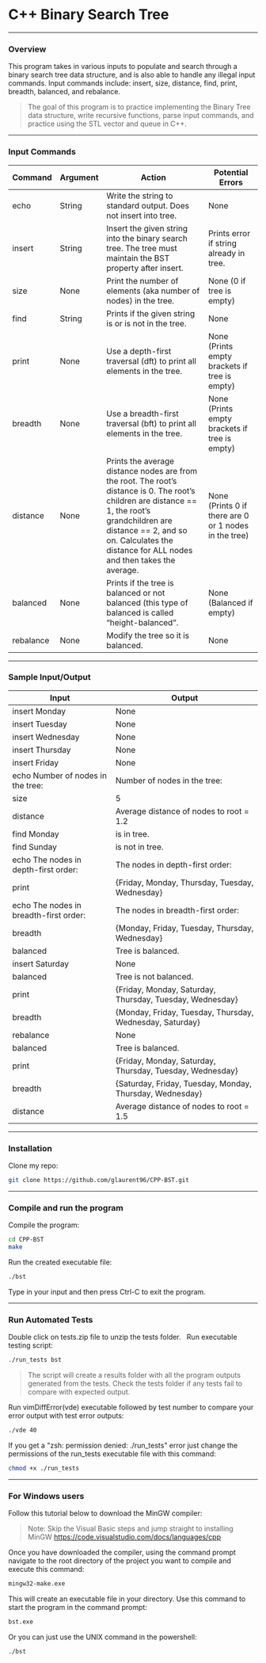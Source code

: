 # C++ Binary Search Tree

---
### Overview
This program takes in various inputs to populate and search through a binary search tree data structure, and is also able to handle any illegal input commands. Input commands include: insert, size, distance, find, print, breadth, balanced, and rebalance.


> The goal of this program is to practice implementing the Binary Tree data structure, write recursive functions, parse input commands, and practice using the STL vector and queue in C++.
&nbsp;
---
### Input Commands
Command | Argument | Action | Potential Errors
------ | ------ | ------ | ------
echo | String | Write the string to standard output. Does not insert into tree. | None
insert | String | Insert the given string into the binary search tree. The tree must maintain the BST property after insert. | Prints error if string already in tree.
size | None | Print the number of elements (aka number of nodes) in the tree. | None (0 if tree is empty)
find | String | Prints if the given string is or is not in the tree. | None
print | None | Use a depth-first traversal (dft) to print all elements in the tree. | None (Prints empty brackets if tree is empty)
breadth | None | Use a breadth-first traversal (bft) to print all elements in the tree. | None (Prints empty brackets if tree is empty)
distance | None | Prints the average distance nodes are from the root. The root’s distance is 0. The root’s children are distance == 1, the root’s grandchildren are distance == 2, and so on. Calculates the distance for ALL nodes and then takes the average. | None (Prints 0 if there are 0 or 1 nodes in the tree)
balanced | None | Prints if the tree is balanced or not balanced (this type of balanced is called “height-balanced”. | None (Balanced if empty)
rebalance | None | Modify the tree so it is balanced. | None
---
### Sample Input/Output
Input | Output
------ | ------
insert Monday  | None
insert Tuesday   | None  
insert Wednesday   | None  
insert Thursday   | None  
insert Friday  | None  
echo Number of nodes in the tree:   | Number of nodes in the tree: 
size | 5
distance | Average distance of nodes to root = 1.2
find Monday | <Monday> is in tree.
find Sunday | <Sunday> is not in tree.
echo The nodes in depth-first order: | The nodes in depth-first order:
print | {Friday, Monday, Thursday, Tuesday, Wednesday}
echo The nodes in breadth-first order: | The nodes in breadth-first order:
breadth | {Monday, Friday, Tuesday, Thursday, Wednesday}
balanced | Tree is balanced.
insert Saturday | None
balanced | Tree is not balanced.
print | {Friday, Monday, Saturday, Thursday, Tuesday, Wednesday}
breadth | {Monday, Friday, Tuesday, Thursday, Wednesday, Saturday}
rebalance | None
balanced | Tree is balanced.
print | {Friday, Monday, Saturday, Thursday, Tuesday, Wednesday}
breadth | {Saturday, Friday, Tuesday, Monday, Thursday, Wednesday}
distance | Average distance of nodes to root = 1.5
---
### Installation
Clone my repo:
```bash
git clone https://github.com/glaurent96/CPP-BST.git
```
---
### Compile and run the program
Compile the program:
```bash
cd CPP-BST
make
```
Run the created executable file:
```bash
./bst
```
Type in your input and then press Ctrl-C to exit the program.

---
### Run Automated Tests
Double click on tests.zip file to unzip the tests folder.
&nbsp;
Run executable testing script:
```bash
./run_tests bst
```

>The script will create a results folder with all the program outputs generated from the tests. Check the tests folder if any tests fail to compare with expected output.

Run vimDiffError(vde) executable followed by test number to compare your error output with test error outputs:
```bash
./vde 40
```

If you get a "zsh: permission denied: ./run_tests" error just change the permissions of the run_tests executable file with this command:
```bash
chmod +x ./run_tests
```
---
### For Windows users 
Follow this tutorial below to download the MinGW compiler:
> Note: Skip the Visual Basic steps and jump straight to installing MinGW
https://code.visualstudio.com/docs/languages/cpp

Once you have downloaded the compiler, using the command prompt navigate to the root directory of the project you want to compile and execute this command:
```bash
mingw32-make.exe
```
This will create an executable file in your directory. Use this command to start the program in the command prompt:
```bash
bst.exe
```
Or you can just use the UNIX command in the powershell:
```bash
./bst
```

